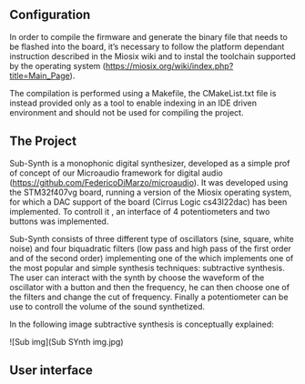 ##  Configuration 

In order to compile the firmware and generate the binary file that needs to be flashed into the board, it’s necessary to follow the platform dependant instruction described in the Miosix wiki and to instal the toolchain supported by the operating system (https://miosix.org/wiki/index.php?title=Main_Page).

The compilation is performed using a Makefile, the CMakeList.txt file is instead provided only as a tool to enable indexing in an IDE driven environment and should not be used for compiling the project.


## The Project

Sub-Synth is a monophonic digital synthesizer, developed as a simple prof of concept of our Microaudio framework for digital audio (https://github.com/FedericoDiMarzo/microaudio). It was developed using the STM32f407vg board, running a version of the Miosix operating system, for which a DAC support of the board (Cirrus Logic cs43l22dac) has been implemented. To controll it , an interface of 4 potentiometers and two buttons was implemented.

Sub-Synth consists of three different type of oscillators (sine, square, white noise) and four biquadratic filters (low pass and high pass of the first order and of the second order) implementing one of the which implements one of the most popular and simple synthesis techniques: subtractive synthesis.
The user can interact with the synth by choose the waveform of the oscillator with a button and then the frequency, he can then choose one of the filters and change the cut of frequency. Finally a potentiometer can be use to controll the volume of the sound synthetized.

In the following image subtractive synthesis is conceptually explained:

![Sub img](Sub SYnth img.jpg)



## User interface
